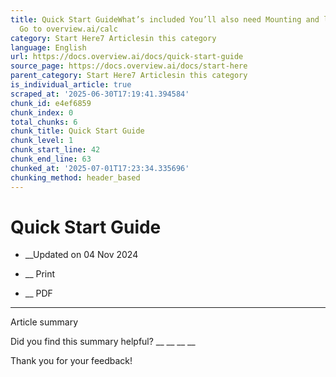 ```yaml
---
title: Quick Start GuideWhat’s included You’ll also need Mounting and lens selection
  Go to overview.ai/calc
category: Start Here7 Articlesin this category
language: English
url: https://docs.overview.ai/docs/quick-start-guide
source_page: https://docs.overview.ai/docs/start-here
parent_category: Start Here7 Articlesin this category
is_individual_article: true
scraped_at: '2025-06-30T17:19:41.394584'
chunk_id: e4ef6859
chunk_index: 0
total_chunks: 6
chunk_title: Quick Start Guide
chunk_level: 1
chunk_start_line: 42
chunk_end_line: 63
chunked_at: '2025-07-01T17:23:34.335696'
chunking_method: header_based
---
```


# Quick Start Guide

  *  __Updated on 04 Nov 2024



  *  __ Print

  * __ PDF




* * *

Article summary

Did you find this summary helpful?  __ __ __ __

Thank you for your feedback\!
